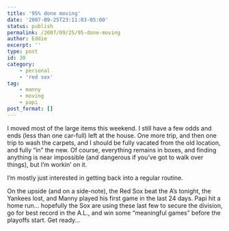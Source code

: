 ```yaml
---
title: '95% done moving'
date: '2007-09-25T23:11:03-05:00'
status: publish
permalink: /2007/09/25/95-done-moving
author: Eddie
excerpt: ''
type: post
id: 30
category:
    - personal
    - 'red sox'
tag:
    - manny
    - moving
    - papi
post_format: []
---
```

I moved most of the large items this weekend. I still have a few odds and ends (less than one car-full) left at the house. One more trip, and then one trip to wash the carpets, and I should be fully vacated from the old location, and fully “in” the new. Of course, everything remains in boxes, and finding anything is near impossible (and dangerous if you’ve got to walk over things), but I’m workin’ on it.

I’m mostly just interested in getting back into a regular routine.

On the upside (and on a side-note), the Red Sox beat the A’s tonight, the Yankees lost, and Manny played his first game in the last 24 days. Papi hit a home run… hopefully the Sox are using these last few to secure the division, go for best record in the A.L., and win some “meaningful games” before the playoffs start. Get ready…